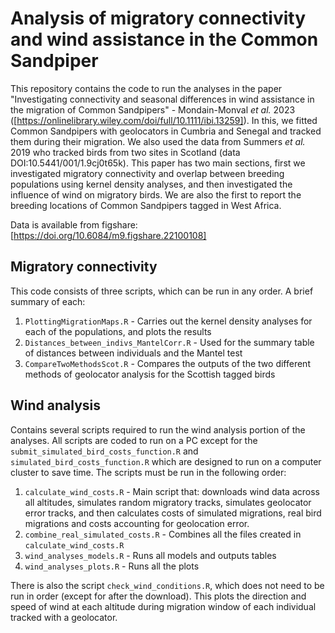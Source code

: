 
# Analysis of migratory connectivity and wind assistance in the Common Sandpiper

This repository contains the code to run the analyses in the paper "Investigating connectivity and seasonal differences in wind assistance in the migration of Common Sandpipers" - Mondain-Monval _et al._ 2023 ([https://onlinelibrary.wiley.com/doi/full/10.1111/ibi.13259]). In this, we fitted Common Sandpipers with geolocators in Cumbria and Senegal and tracked them during their migration. We also used the data from Summers _et al._ 2019 who tracked birds from two sites in Scotland (data DOI:10.5441/001/1.9cj0t65k). This paper has two main sections, first we investigated migratory connectivity and overlap between breeding populations using kernel density analyses, and then investigated the influence of wind on migratory birds. We are also the first to report the breeding locations of Common Sandpipers tagged in West Africa.

Data is available from figshare: [https://doi.org/10.6084/m9.figshare.22100108]

## Migratory connectivity

This code consists of three scripts, which can be run in any order. A brief summary of each:

1. `PlottingMigrationMaps.R` - Carries out the kernel density analyses for each of the populations, and plots the results
2. `Distances_between_indivs_MantelCorr.R` - Used for the summary table of distances between individuals and the Mantel test
3. `CompareTwoMethodsScot.R` - Compares the outputs of the two different methods of geolocator analysis for the Scottish tagged birds

## Wind analysis

Contains several scripts required to run the wind analysis portion of the analyses. All scripts are coded to run on a PC except for the `submit_simulated_bird_costs_function.R` and `simulated_bird_costs_function.R` which are designed to run on a computer cluster to save time. The scripts must be run in the following order:

1. `calculate_wind_costs.R` - Main script that: downloads wind data across all altitudes, simulates random migratory tracks, simulates geolocator error tracks, and then calculates costs of simulated migrations, real bird migrations and costs accounting for geolocation error.
2. `combine_real_simulated_costs.R` - Combines all the files created in `calculate_wind_costs.R`
3. `wind_analyses_models.R` - Runs all models and outputs tables
4. `wind_analyses_plots.R` - Runs all the plots

There is also the script `check_wind_conditions.R`, which does not need to be run in order (except for after the download). This plots the direction and speed of wind at each altitude during migration window of each individual tracked with a geolocator. 
